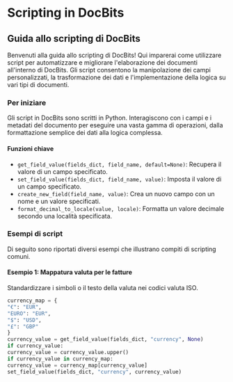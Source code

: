 # Scripting in DocBits

## Guida allo scripting di DocBits

Benvenuti alla guida allo scripting di DocBits! Qui imparerai come utilizzare script per automatizzare e migliorare l'elaborazione dei documenti all'interno di DocBits. Gli script consentono la manipolazione dei campi personalizzati, la trasformazione dei dati e l'implementazione della logica su vari tipi di documenti.

### Per iniziare

Gli script in DocBits sono scritti in Python. Interagiscono con i campi e i metadati del documento per eseguire una vasta gamma di operazioni, dalla formattazione semplice dei dati alla logica complessa.

#### Funzioni chiave

* `get_field_value(fields_dict, field_name, default=None)`: Recupera il valore di un campo specificato.
* `set_field_value(fields_dict, field_name, value)`: Imposta il valore di un campo specificato.
* `create_new_field(field_name, value)`: Crea un nuovo campo con un nome e un valore specificati.
* `format_decimal_to_locale(value, locale)`: Formatta un valore decimale secondo una località specificata.

### Esempi di script

Di seguito sono riportati diversi esempi che illustrano compiti di scripting comuni.

#### Esempio 1: Mappatura valuta per le fatture

Standardizzare i simboli o il testo della valuta nei codici valuta ISO.
```python
currency_map = {
"€": "EUR",
"EURO": "EUR",
"$": "USD",
"£": "GBP"
}
currency_value = get_field_value(fields_dict, "currency", None)
if currency_value:
currency_value = currency_value.upper()
if currency_value in currency_map:
currency_value = currency_map[currency_value]
set_field_value(fields_dict, "currency", currency_value)
```

